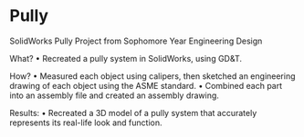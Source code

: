 # Pully
SolidWorks Pully Project from Sophomore Year Engineering Design

What?
•	Recreated a pully system in SolidWorks, using GD&T.

How?
•	Measured each object using calipers, then sketched an engineering drawing of each object using the ASME standard.
•	Combined each part into an assembly file and created an assembly drawing. 

Results:
•	Recreated a 3D model of a pully system that accurately represents its real-life look and function. 

